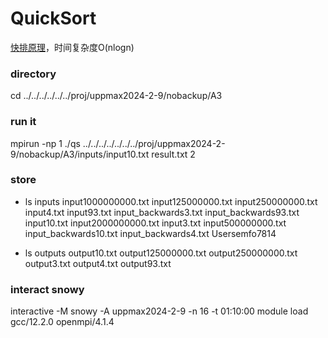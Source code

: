 # QuickSort

[快排原理](https://blog.csdn.net/qq_39181839/article/details/109478094)，时间复杂度O(nlogn)

### directory
cd ../../../../../../proj/uppmax2024-2-9/nobackup/A3

### run it
mpirun -np 1 ./qs ../../../../../../../proj/uppmax2024-2-9/nobackup/A3/inputs/input10.txt result.txt 2

### store
- ls inputs
input1000000000.txt  input125000000.txt   input250000000.txt  input4.txt          input93.txt            input_backwards3.txt  input_backwards93.txt
input10.txt          input2000000000.txt  input3.txt          input500000000.txt  input_backwards10.txt  input_backwards4.txt  Usersemfo7814

- ls outputs
output10.txt  output125000000.txt  output250000000.txt  output3.txt  output4.txt  output93.txt

### interact snowy
interactive -M snowy -A uppmax2024-2-9 -n 16 -t 01:10:00
module load gcc/12.2.0 openmpi/4.1.4

